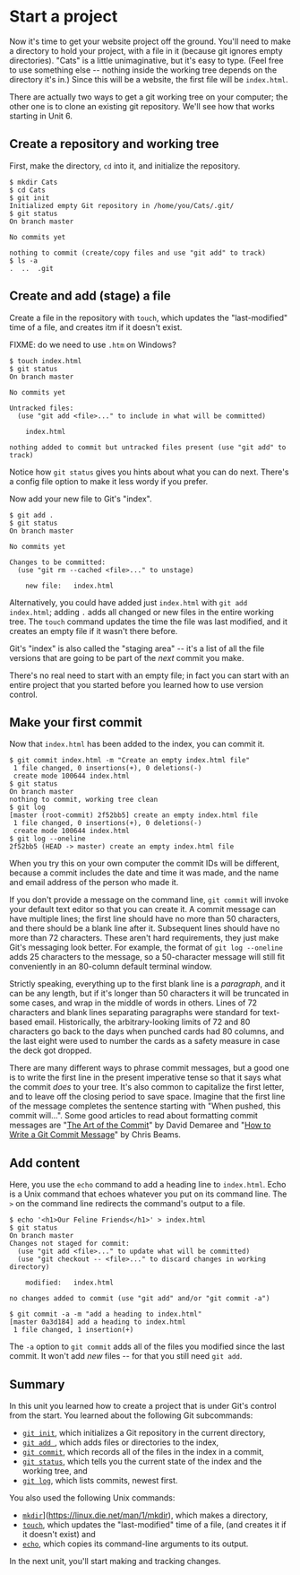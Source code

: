 # Start a project

Now it's time to get your website project off the ground.  You'll need to make
a directory to hold your project, with a file in it (because git ignores empty
directories).  "Cats" is a little unimaginative, but it's easy to type.  (Feel
free to use something else -- nothing inside the working tree depends on the
directory it's in.) Since this will be a website, the first file will be
`index.html`.

There are actually two ways to get a git working tree on your computer; the
other one is to clone an existing git repository.  We'll see how that works
starting in Unit 6.

## Create a repository and working tree

First, make the directory, `cd` into it, and initialize the repository.

```
$ mkdir Cats
$ cd Cats
$ git init
Initialized empty Git repository in /home/you/Cats/.git/
$ git status
On branch master

No commits yet

nothing to commit (create/copy files and use "git add" to track)
$ ls -a
.  ..  .git
```

## Create and add (stage) a file

Create a file in the repository with `touch`, which updates the
"last-modified" time of a file, and creates itm if it doesn't exist.

FIXME:  do we need to use `.htm` on Windows?

```
$ touch index.html
$ git status
On branch master

No commits yet

Untracked files:
  (use "git add <file>..." to include in what will be committed)

	index.html

nothing added to commit but untracked files present (use "git add" to track)
```

Notice how `git status` gives you hints about what you can do next.  There's a
config file option to make it less wordy if you prefer.

Now add your new file to Git's "index".

```
$ git add .
$ git status
On branch master

No commits yet

Changes to be committed:
  (use "git rm --cached <file>..." to unstage)

	new file:   index.html

```

Alternatively, you could have added just `index.html` with `git add
index.html`; adding `.` adds all changed or new files in the entire working
tree.  The `touch` command updates the time the file was last modified, and
it creates an empty file if it wasn't there before.

Git's "index" is also called the "staging area" -- it's a list of all the
file versions that are going to be part of the *next* commit you make.

There's no real need to start with an empty file; in fact you can start with
an entire project that you started before you learned how to use version
control.

## Make your first commit

Now that `index.html` has been added to the index, you can commit it.

```
$ git commit index.html -m "Create an empty index.html file"
 1 file changed, 0 insertions(+), 0 deletions(-)
 create mode 100644 index.html
$ git status
On branch master
nothing to commit, working tree clean
$ git log
[master (root-commit) 2f52bb5] create an empty index.html file
 1 file changed, 0 insertions(+), 0 deletions(-)
 create mode 100644 index.html
$ git log --oneline
2f52bb5 (HEAD -> master) create an empty index.html file
```

When you try this on your own computer the commit IDs will be different,
because a commit includes the date and time it was made, and the name and
email address of the person who made it.

If you don't provide a message on the command line, `git commit` will invoke
your default text editor so that you can create it.  A commit message can have
multiple lines; the first line should have no more than 50 characters, and
there should be a blank line after it.  Subsequent lines should have no more
than 72 characters.  These aren't hard requirements, they just make Git's
messaging look better.  For example, the format of `git log --oneline` adds 25
characters to the message, so a 50-character message will still fit
conveniently in an 80-column default terminal window.

Strictly speaking, everything up to the first blank line is a *paragraph*, and
it can be any length, but if it's longer than 50 characters it will be
truncated in some cases, and wrap in the middle of words in others.  Lines of
72 characters and blank lines separating paragraphs were standard for
text-based email.  Historically, the arbitrary-looking limits of 72 and 80
characters go back to the days when punched cards had 80 columns, and the last
eight were used to number the cards as a safety measure in case the deck got
dropped.

There are many different ways to phrase commit messages, but a good one is to
write the first line in the present imperative tense so that it says what the
commit *does* to your tree.  It's also common to capitalize the first letter,
and to leave off the closing period to save space.  Imagine that the first
line of the message completes the sentence starting with "When pushed, this
commit will...".  Some good articles to read about formatting commit messages
are "[The Art of the
Commit](https://alistapart.com/article/the-art-of-the-commit)" by David
Demaree and "[How to Write a Git Commit
Message](https://chris.beams.io/posts/git-commit/)" by Chris Beams.

## Add content

Here, you use the `echo` command to add a heading line to `index.html`.  Echo
is a Unix command that echoes whatever you put on its command line.  The `>`
on the command line redirects the command's output to a file.

```
$ echo '<h1>Our Feline Friends</h1>' > index.html
$ git status
On branch master
Changes not staged for commit:
  (use "git add <file>..." to update what will be committed)
  (use "git checkout -- <file>..." to discard changes in working directory)

	modified:   index.html

no changes added to commit (use "git add" and/or "git commit -a")

$ git commit -a -m "add a heading to index.html"
[master 0a3d184] add a heading to index.html
 1 file changed, 1 insertion(+)
```

The `-a` option to `git commit` adds all of the files you modified since the
last commit.  It won't add _new_ files -- for that you still need `git add`.

## Summary

In this unit you learned how to create a project that is under Git's control
from the start.  You learned about the following Git subcommands:

* [`git init`](https://git-scm.com/docs/git-init), which initializes a Git
  repository in the current directory,
* [`git add `](https://git-scm.com/docs/git-add), which adds files or
 directories to the index,
* [`git commit`](https://git-scm.com/docs/git-commit),
 which records all of the files in the index in a commit,
* [`git status`](https://git-scm.com/docs/git-status),
 which tells you the current state of the index and the working
  tree, and
* [`git log`](https://git-scm.com/docs/git-log),
 which lists commits, newest first.

You also used the following Unix commands:

* [`mkdir`](https://linux.die.net/man/1/mkdir)](https://linux.die.net/man/1/mkdir), which makes a directory,
* [`touch`](https://linux.die.net/man/1/touch), which updates the
  "last-modified" time of a file, (and creates it if it doesn't exist) and
* [`echo`](https://linux.die.net/man/1/echo), which copies its command-line arguments to its output.

In the next unit, you'll start making and tracking changes.

